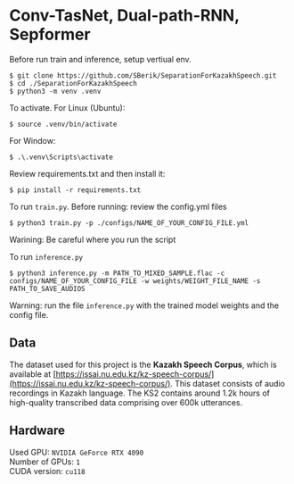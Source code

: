 # Conv-TasNet, Dual-path-RNN, Sepformer

Before run train and inference, setup vertiual env.
```
$ git clone https://github.com/SBerik/SeparationForKazakhSpeech.git
$ cd ./SeparationForKazakhSpeech
$ python3 -m venv .venv 
```
To activate. For Linux (Ubuntu):
```
$ source .venv/bin/activate
```
For Window: 
```
$ .\.venv\Scripts\activate
```
Review requirements.txt and then install it:
```
$ pip install -r requirements.txt
```
To run `train.py`. Before running: review the config.yml files
```
$ python3 train.py -p ./configs/NAME_OF_YOUR_CONFIG_FILE.yml
```
Warining: Be careful where you run the script

To run `inference.py`
```
$ python3 inference.py -m PATH_TO_MIXED_SAMPLE.flac -c configs/NAME_OF_YOUR_CONFIG_FILE -w weights/WEIGHT_FILE_NAME -s PATH_TO_SAVE_AUDIOS
```
Warning: run the file `inference.py` with the trained model weights and the config file. 

## Data
The dataset used for this project is the **Kazakh Speech Corpus**, which is available at [https://issai.nu.edu.kz/kz-speech-corpus/](https://issai.nu.edu.kz/kz-speech-corpus/). This dataset consists of audio recordings in Kazakh language. The KS2 contains around 1.2k hours of high-quality transcribed data comprising over 600k utterances.

## Hardware 
Used GPU: `NVIDIA GeForce RTX 4090`  
Number of GPUs: `1`  
CUDA version: `cu118`